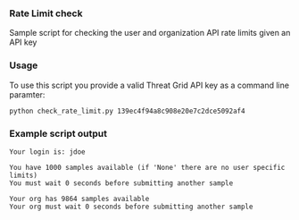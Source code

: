 ### Rate Limit check

Sample script for checking the user and organization API rate limits given an API key

### Usage

To use this script you provide a valid Threat Grid API key as a command line paramter:
```
python check_rate_limit.py 139ec4f94a8c908e20e7c2dce5092af4
```

### Example script output
```
Your login is: jdoe

You have 1000 samples available (if 'None' there are no user specific limits)
You must wait 0 seconds before submitting another sample

Your org has 9864 samples available
Your org must wait 0 seconds before submitting another sample

```
